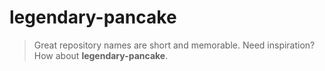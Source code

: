 # legendary-pancake

> Great repository names are short and memorable. Need inspiration? How about __legendary-pancake__.
